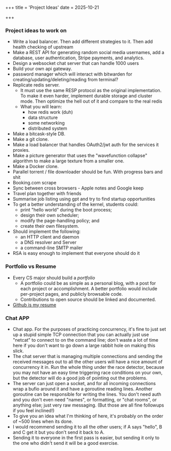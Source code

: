 +++
title = 'Project Ideas'
date = 2025-10-21

+++

### Project ideas to work on

- Write a load balancer. Then add different strategies to it. Then add health checking of upstream
- Make a REST API for generating random social media usernames, add a database, user authentication, Stripe payments, and analytics.
- Design a websocket chat server that can handle 1000 users
- Build your own api gateway.
- password manager which will interact with bitwarden for creating/updating/deleting/reading from terminal?
- Replicate redis server.
  - It must use the same RESP protocol as the original implementation. To make it even harder, implement durable storage and cluster mode. Then optimize the hell out of it and compare to the real redis
  - What you will learn:
    - how redis work (duh)
    - data structure
    - some networking
    - distributed system
- Make a bitcask-style DB.
- Make a git clone.
- Make a load balancer that handles OAuth2/jwt auth for the services it proxies.
- Make a picture generator that uses the "wavefunction collapse" algorithm to make a large texture from a smaller one.
- Make a Docker clone.
- Parallel torrent / file downloader should be fun. With progress bars and shit
- Booking.com scrape
- Sync between cross browsers - Apple notes and Google keep
- Travel plan together with friends
- Summarise job listing using gpt and try to find startup opportunities
- To get a better understanding of the kernel, students could:
  - print "hello world" during the boot process;
  - design their own scheduler;
  - modify the page-handling policy; and
  - create their own filesystem.
- Should implement the following:
  - an HTTP client and daemon
  - a DNS resolver and Server
  - a command-line SMTP mailer
- RSA is easy enough to implement that everyone should do it

### Portfolio vs Resume

- Every CS major should build a _portfolio_
  - A portfolio could be as simple as a personal blog, with a post for each project or accomplishment. A better portfolio would include per-project pages, and publicly browsable code.
  - Contributions to open source should be linked and documented.
- [Github is my resume](http://pydanny.blogspot.com/2011/08/github-is-my-resume.html)

### Chat APP

- Chat app. For the purposes of practicing concurrency, it's fine to just set up a stupid simple TCP connection that you can actually just use "netcat" to connect to on the command line; don't waste a lot of time here if you don't want to go down a large rabbit hole on making this slick.
- The chat server that is managing multiple connections and sending the received messages out to all the other users will have a nice amount of concurrency it in. Run the whole thing under the race detector, because you may not have an easy time triggering race conditions on your own, but the detector will do a good job of pointing out the problems.
- The server can just open a socket, and for all incoming connections wrap a bufio around it and have a goroutine reading lines. Another goroutine can be responsible for writing the lines. You don't need auth and you don't even need "names", or formatting, or "chat rooms", or anything else; just very raw messaging. (But those are all fine followups if you feel inclined!)
- To give you an idea what I'm thinking of here, it's probably on the order of ~500 lines when its done.
- I would recommend sending it to all the other users; if A says "hello", B and C get it but you don't send it back to A.
- Sending it to everyone in the first pass is easier, but sending it only to the one who didn't send it will be a good exercise.
